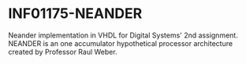 # INF01175-NEANDER
Neander implementation in VHDL for Digital Systems' 2nd assignment. NEANDER is an one accumulator hypothetical processor architecture created by Professor Raul Weber.
